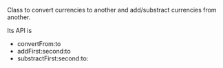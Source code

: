 Class to convert currencies to another and add/substract currencies from another.

Its API is
- convertFrom:to
- addFirst:second:to
- substractFirst:second:to: